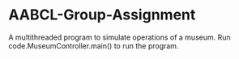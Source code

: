 # AABCL-Group-Assignment
A multithreaded program to simulate operations of a museum.
Run code.MuseumController.main() to run the program.
